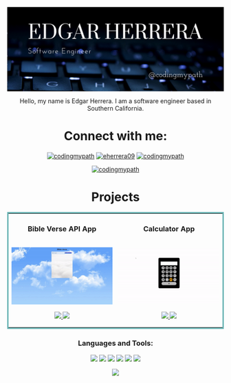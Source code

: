 <!-- - 👋 Hi, I’m Edgar Herrera
- 👀 I’m interested in coding
- 🌱 I’m currently learning JavaScript
- 💞️ I’m looking to collaborate on many projects
- 📫 How to reach me at codingmypath@gmail.com
 -->
<!---
codingmypath/codingmypath is a ✨ special ✨ repository because its `README.md` (this file) appears on your GitHub profile.
You can click the Preview link to take a look at your changes.
--->
<img align="center" src="https://github.com/codingmypath/README-Assets/blob/main/Edgar_banner1.png" alt="Edgar Herrera - Software Engineer Header"/>



<p align="center">Hello, my name is Edgar Herrera. I am a software engineer based in Southern California.</p>

<h1 align="center">Connect with me:</h1>


<p align="center">
<a href="https://twitter.com/codingmypath" target="blank"><img align="center" src="https://raw.githubusercontent.com/rahuldkjain/github-profile-readme-generator/master/src/images/icons/Social/twitter.svg" alt="codingmypath" height="30" width="40" /></a>
<a href="https://linkedin.com/in/eherrera09" target="blank"><img align="center" src="https://raw.githubusercontent.com/rahuldkjain/github-profile-readme-generator/master/src/images/icons/Social/linked-in-alt.svg" alt="eherrera09" height="30" width="40" /></a>
<a href="https://instagram.com/codingmypath" target="blank"><img align="center" src="https://raw.githubusercontent.com/rahuldkjain/github-profile-readme-generator/master/src/images/icons/Social/instagram.svg" alt="codingmypath" height="30" width="40" /></a>
</p>
<p align="center"> <a href="https://twitter.com/codingmypath" target="blank"><img src="https://img.shields.io/twitter/follow/codingmypath?logo=twitter&style=for-the-badge" alt="codingmypath" /></a> </p>
<h1 align="center">Projects</h1>


<table align="center" bordercolor="#66b2b2">
  
  <tr>
    <td width="50%" valign="top">
      <h3 align="center">Bible Verse API App</h3>
        <br />
        <a target="_blank" href="#">
            <img src="https://github.com/codingmypath/README-Assets/blob/main/ezgif.com-gif-maker.gif" width="100%" alt="Bible verse website gif"/>
        </a>
        <br />
        <p align="center">
          
  <a href="https://github.com/codingmypath/bible-api.git" target="_blank">
    <img src="https://img.shields.io/static/v1?label=|&message=REPO&color=221dbd&style=plastic&logo=github&logo-color=white"/>
  </a>  
  <a href="#" target="_blank">
    <img src="https://img.shields.io/static/v1?label=|&message=WEBSITE&color=221dbd&style=plastic&logo=wordpress&logo-color=white"/>
  </a>
      </p>
        <p><strong></strong></p>
    </td>
    <td width="50%" valign="top">
      <h3 align="center">Calculator App</h3>
        <br />
      <a target="_blank" href="">
            <img src="https://github.com/codingmypath/README-Assets/blob/main/calculator-gif-maker.gif" width="100%"  alt=""/>
        </a>
        <br />
        <p align="center">
          
  <a href="https://github.com/codingmypath/calculator.git" target="_blank">
    <img src="https://img.shields.io/static/v1?label=|&message=REPO&color=221dbd&style=plastic&logo=github&logo-color=white"/>
  </a>
  <a href="#" target="_blank">
    <img src="https://img.shields.io/static/v1?label=|&message=WEBSITE&color=221dbd&style=plastic&logo=wordpress&logo-color=white"/>
  </a>
      </p>
        <p><strong></strong></p>
    </td>
  </tr>
  <!--
  <tr>
    <td width="50%" valign="top">
      <h3 align="center"></h3>
      <br />
        <a target="_blank" href="">
          <img src="" width="100%" alt=""/>
        </a>
      <br />
    <p align="center">
  <a href="" target="_blank">
    <img src="https://img.shields.io/static/v1?label=|&message=REPO&color=221dbd&style=plastic&logo=github&logo-color=white"/>
  </a>
  <a href="http://shawncharles.com" target="_blank">
    <img src="https://img.shields.io/static/v1?label=|&message=WEBSITE&color=221dbd&style=plastic&logo=wordpress&logo-color=white"/>
  </a>
      </p>
        <p><strong></strong> </p>
    </td>
    <td width="50%" valign="top">
      <h3 align="center"></h3>
        <br />
        <a target="_blank" href="">
          <img src="" width="100%" alt=""/>
        </a>
        <br />
        <p align="center">
          
  <a href="" target="_blank">
    <img src="https://img.shields.io/static/v1?label=|&message=REPO&color=221dbd&style=plastic&logo=github&logo-color=white"/>
  </a>
  <a href="" target="_blank">
    <img src="https://img.shields.io/static/v1?label=|&message=WEBSITE&color=221dbd&style=plastic&logo=wordpress&logo-color=white"/>
  </a>
      </p>
        <p><strong></strong></p>
    </td>
  </tr> --!>
</table>


<h3 align="center">Languages and Tools:</h3>

<p align="center">
<img src="https://img.shields.io/static/v1?label=|&message=HTML5&color=221dbd&style=plastic&logo=html5"/>
<img src="https://img.shields.io/static/v1?label=|&message=CSS3&color=221dbd&style=plastic&logo=css3"/>
<img src="https://img.shields.io/static/v1?label=|&message=JAVASCRIPT&color=221dbd&style=plastic&logo=javascript"/>
<img src="https://img.shields.io/static/v1?label=|&message=C&color=221dbd&style=plastic&logo=c"/>
<img src="https://img.shields.io/static/v1?label=|&message=C%2B%2B&color=221dbd&style=plastic&logo=c%2B%2B&"/>
<img src="https://img.shields.io/static/v1?label=|&message=GIT&color=221dbd&style=plastic&logo=git"/>
</p>

<!-- <p align="center"> <a href="https://www.cprogramming.com/" target="_blank" rel="noreferrer"> <img src="https://raw.githubusercontent.com/devicons/devicon/master/icons/c/c-original.svg" alt="c" width="40" height="40"/> </a> <a href="https://www.w3schools.com/cpp/" target="_blank" rel="noreferrer"> <img src="https://raw.githubusercontent.com/devicons/devicon/master/icons/cplusplus/cplusplus-original.svg" alt="cplusplus" width="40" height="40"/> </a> <a href="https://www.w3schools.com/css/" target="_blank" rel="noreferrer"> <img src="https://raw.githubusercontent.com/devicons/devicon/master/icons/css3/css3-original-wordmark.svg" alt="css3" width="40" height="40"/> </a> <a href="https://git-scm.com/" target="_blank" rel="noreferrer"> <img src="https://www.vectorlogo.zone/logos/git-scm/git-scm-icon.svg" alt="git" width="40" height="40"/> </a> <a href="https://www.w3.org/html/" target="_blank" rel="noreferrer"> <img src="https://raw.githubusercontent.com/devicons/devicon/master/icons/html5/html5-original-wordmark.svg" alt="html5" width="40" height="40"/> </a> <a href="https://developer.mozilla.org/en-US/docs/Web/JavaScript" target="_blank" rel="noreferrer"> <img src="https://raw.githubusercontent.com/devicons/devicon/master/icons/javascript/javascript-original.svg" alt="javascript" width="40" height="40"/> </a> </p> -->

<div align="center">
<img src="http://github-readme-streak-stats.herokuapp.com?user=codingmypath&theme=solarized-dark&date_format=M%20j%5B%2C%20Y%5D&dates=C8D7DD&border=230B98&ring=5D29E0&currStreakNum=193BDD&currStreakLabel=159FE0&background=080732">
<div>
